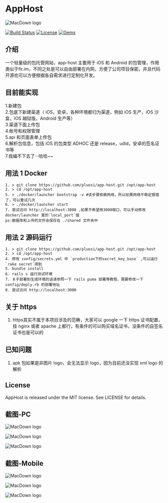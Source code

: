 # AppHost
![MacDown logo](public/favicon.ico)

[![Build Status](https://travis-ci.org/pluosi/app-host.svg?branch=master)](https://travis-ci.org/pluosi/app-host)
[![License](https://img.shields.io/github/license/mashape/apistatus.svg)](https://travis-ci.org/pluosi/app-host)
[![Gems](https://img.shields.io/gem/u/raphink.svg)]()

## 介绍
一个轻量级的包托管网站，app-host 主要用于 iOS 和 Android 的包管理，作用类似于fir.im，不同之处是可以自由部署在内网，方便了公司项目保密。并且代码开源也可以方便根据各自需求进行定制化开发。


## 目前能实现
1.新建包<br>
2.包底下新建渠道（ iOS，安卓，各种环境都归为渠道，例如 iOS 生产，iOS 沙盒，iOS 越狱版，Android 生产等）<br>
3.渠道下面上传包<br>
4.帐号和权限管理<br>
5.api 和页面表单上传包<br>
6.解析包信息，包括 iOS 的包类型 ADHOC 还是 release，udid，安卓的签名证书等<br>
7.我编不下去了···哈哈~~<br>

## 用法 1 Docker
```
1. > git clone https://github.com/pluosi/app-host.git /opt/app-host
2. > cd /opt/app-host
5. > ./docker/launcher bootstrap -v #该步骤依赖网络，所以如果网络不稳定报错了，可以重试几次
6. > ./docker/launcher start
7. 尝试访问 http://localhost:3000 ,如果不希望用3000端口，可以手动修改 docker/launcher 里的`local_port`值
ps:数据库和上传的文件会保存在 ./shared 文件夹中
```


## 用法 2 源码运行
```
1. > git clone https://github.com/pluosi/app-host.git /opt/app-host
2. > cd /opt/app-host
4. 修改 config/secrets.yml 中 `production下的secret_key_base` ,可以运行`rake secret`得到
5. bundle install
6. rails s 运行测试环境
7. 关于部署到生成环境的话请参照一下 rails puma 部署等教程，需要修改一下 config/deply.rb 的部署地址
8. 尝试访问 http://localhost:3000
```

## 关于 https
1. https其实不属于本项目涉及的范畴，大家可以 google 一下 https 证书配置，挂 nginx 或者 apache 上都行，有条件的可以购买域名证书，没条件的自签名证书也是可以的

## 已知问题
1. apk 包如果是非图片 logo，会无法显示 logo，因为目前还没实现 xml logo 的解析


## License
AppHost is released under the MIT license. See LICENSE for details.

## 截图-PC
![MacDown logo](screenshots/index.png)

![MacDown logo](screenshots/plat.png)

![MacDown logo](screenshots/pkg.png)

## 截图-Mobile
![MacDown logo](screenshots/index_mobile.png)

![MacDown logo](screenshots/plat_mobile.png)

![MacDown logo](screenshots/pkg_mobile.png)


 

